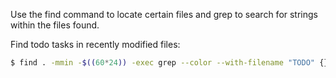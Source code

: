 Use the find command to locate certain files and grep to search for strings within the files found.

Find todo tasks in recently modified files:
```bash
$ find . -mmin -$((60*24)) -exec grep --color --with-filename "TODO" {} \;
```